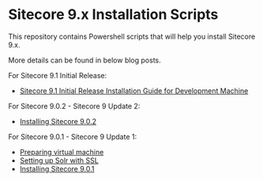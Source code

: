 # Sitecore 9.x Installation Scripts

This repository contains Powershell scripts that will help you install Sitecore 9.x.

More details can be found in below blog posts.

For Sitecore 9.1 Initial Release:
- [Sitecore 9.1 Initial Release Installation Guide for Development Machine](https://tothecore.sk/2018/11/28/sitecore-9-1-initial-release-installation-guide-for-development-machine)

For Sitecore 9.0.2 - Sitecore 9 Update 2:
- [Installing Sitecore 9.0.2](http://tothecore.sk/2018/06/22/sitecore-9-update-2-sitecore-9-0-2-installation)

For Sitecore 9.0.1 - Sitecore 9 Update 1:
- [Preparing virtual machine](http://tothecore.sk/2018/02/04/installing-sitecore-9-0-1-part-1-3-preparing-virtual-machine)
- [Setting up Solr with SSL](http://tothecore.sk/2018/02/05/installing-sitecore-9-0-1-part-2-3-installing-solr-with-ssl-enabled)
- [Installing Sitecore 9.0.1](http://tothecore.sk/2018/02/06/installing-sitecore-9-0-1-part-3-3-installing-sitecore-using-sif)
